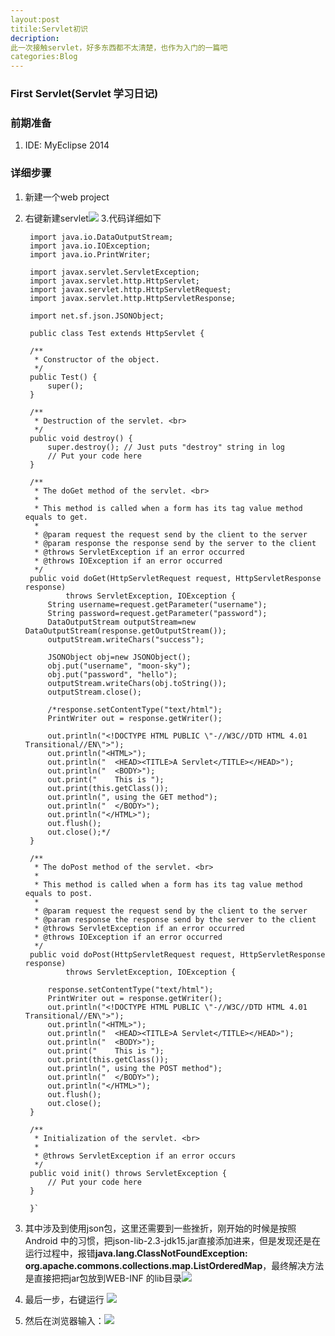 ```yaml
---
layout:post
titile:Servlet初识
decription:
此一次接触servlet，好多东西都不太清楚，也作为入门的一篇吧
categories:Blog
---
```




### First Servlet(Servlet 学习日记)

### 前期准备

1. IDE: MyEclipse 2014
### 详细步骤

1. 新建一个web project
2. 右键新建servlet![](http://i.imgur.com/plxDtCd.png)
3.代码详细如下

		import java.io.DataOutputStream;
		import java.io.IOException;
		import java.io.PrintWriter;
		
		import javax.servlet.ServletException;
		import javax.servlet.http.HttpServlet;
		import javax.servlet.http.HttpServletRequest;
		import javax.servlet.http.HttpServletResponse;
		
		import net.sf.json.JSONObject;
		
		public class Test extends HttpServlet {

		/**
		 * Constructor of the object.
		 */
		public Test() {
			super();
		}
	
		/**
		 * Destruction of the servlet. <br>
		 */
		public void destroy() {
			super.destroy(); // Just puts "destroy" string in log
			// Put your code here
		}
	
		/**
		 * The doGet method of the servlet. <br>
		 *
		 * This method is called when a form has its tag value method equals to get.
		 * 
		 * @param request the request send by the client to the server
		 * @param response the response send by the server to the client
		 * @throws ServletException if an error occurred
		 * @throws IOException if an error occurred
		 */
		public void doGet(HttpServletRequest request, HttpServletResponse response)
				throws ServletException, IOException {
			String username=request.getParameter("username");
			String password=request.getParameter("password");
			DataOutputStream outputStream=new DataOutputStream(response.getOutputStream());
			outputStream.writeChars("success");
			
			JSONObject obj=new JSONObject();
			obj.put("username", "moon-sky");
			obj.put("password", "hello");
			outputStream.writeChars(obj.toString());
			outputStream.close();
			
			/*response.setContentType("text/html");
			PrintWriter out = response.getWriter();
			
			out.println("<!DOCTYPE HTML PUBLIC \"-//W3C//DTD HTML 4.01 Transitional//EN\">");
			out.println("<HTML>");
			out.println("  <HEAD><TITLE>A Servlet</TITLE></HEAD>");
			out.println("  <BODY>");
			out.print("    This is ");
			out.print(this.getClass());
			out.println(", using the GET method");
			out.println("  </BODY>");
			out.println("</HTML>");
			out.flush();
			out.close();*/
		}
	
		/**
		 * The doPost method of the servlet. <br>
		 *
		 * This method is called when a form has its tag value method equals to post.
		 * 
		 * @param request the request send by the client to the server
		 * @param response the response send by the server to the client
		 * @throws ServletException if an error occurred
		 * @throws IOException if an error occurred
		 */
		public void doPost(HttpServletRequest request, HttpServletResponse response)
				throws ServletException, IOException {
	
			response.setContentType("text/html");
			PrintWriter out = response.getWriter();
			out.println("<!DOCTYPE HTML PUBLIC \"-//W3C//DTD HTML 4.01 Transitional//EN\">");
			out.println("<HTML>");
			out.println("  <HEAD><TITLE>A Servlet</TITLE></HEAD>");
			out.println("  <BODY>");
			out.print("    This is ");
			out.print(this.getClass());
			out.println(", using the POST method");
			out.println("  </BODY>");
			out.println("</HTML>");
			out.flush();
			out.close();
		}
	
		/**
		 * Initialization of the servlet. <br>
		 *
		 * @throws ServletException if an error occurs
		 */
		public void init() throws ServletException {
			// Put your code here
		}
	
		}`
1. 其中涉及到使用json包，这里还需要到一些挫折，刚开始的时候是按照Android 中的习惯，把json-lib-2.3-jdk15.jar直接添加进来，但是发现还是在运行过程中，报错**java.lang.ClassNotFoundException: org.apache.commons.collections.map.ListOrderedMap**，最终解决方法是直接把把jar包放到WEB-INF 的lib目录![](http://i.imgur.com/PoIpZ34.png)
2. 最后一步，右键运行
![](http://i.imgur.com/Ek7ZtYG.png)
1. 然后在浏览器输入：![](http://i.imgur.com/VD82hrs.png)